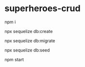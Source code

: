 # superheroes-crud

npm i

npx sequelize db:create 

npx sequelize db:migrate

npx sequelize db:seed 

npm start



